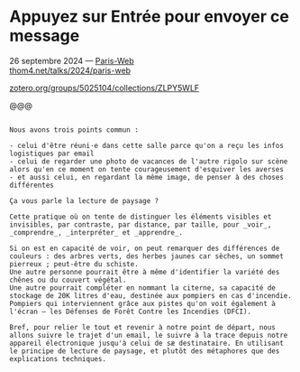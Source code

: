 
<!-- .slide: data-background="images/serre-des-comilles.jpg" data-state="background-dark" -->

# Appuyez sur Entrée pour envoyer ce message

26 septembre 2024 — [Paris-Web][]\
[thom4.net/talks/2024/paris-web](/talks/2024/paris-web/)

[zotero.org/groups/5025104/collections/ZLPY5WLF](https://www.zotero.org/groups/5025104/collections/ZLPY5WLF)


[Paris-Web]: https://www.paris-web.fr/2024/conference/appuyez-sur-entree-pour-envoyer-ce-message


@@@

<!-- .slide: data-background="images/serre-des-comilles.jpg" -->

~~~~

Nous avons trois points commun :

- celui d'être réuni·e dans cette salle parce qu'on a reçu les infos logistiques par email
- celui de regarder une photo de vacances de l'autre rigolo sur scène alors qu'en ce moment on tente courageusement d'esquiver les averses
- et aussi celui, en regardant la même image, de penser à des choses différentes

Ça vous parle la lecture de paysage ?

Cette pratique où on tente de distinguer les éléments visibles et invisibles, par contraste, par distance, par taille, pour _voir_, _comprendre_, _interpréter_ et _apprendre_.

Si on est en capacité de voir, on peut remarquer des différences de couleurs : des arbres verts, des herbes jaunes car sèches, un sommet pierreux ; peut-être du schiste.
Une autre personne pourrait être à même d'identifier la variété des chênes ou du couvert végétal.
Une autre pourrait compléter en nommant la citerne, sa capacité de stockage de 20K litres d'eau, destinée aux pompiers en cas d'incendie. Pompiers qui interviennent grâce aux pistes qu'on voit également à l'écran — les Défenses de Forêt Contre les Incendies (DFCI).

Bref, pour relier le tout et revenir à notre point de départ, nous allons suivre le trajet d'un email, le suivre à la trace depuis notre appareil électronique jusqu'à celui de sæ destinataire. En utilisant le principe de lecture de paysage, et plutôt des métaphores que des explications techniques.
